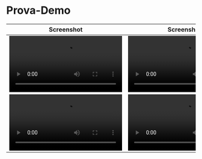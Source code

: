 # Prova-Demo


| Screenshot | Screenshot |
|:---------:|:---------:|
|<video src="https://github.com/aabaza97/Prova-Demo/blob/main/FullSizeRender-pt1.mov"></video> | <video src="https://github.com/aabaza97/Prova-Demo/blob/main/FullSizeRender-pt2.MOV"></video>|
|<video  src="https://github.com/aabaza97/Prova-Demo/blob/main/FullSizeRender-pt3.MOV"></video> | <video src="https://github.com/aabaza97/Prova-Demo/blob/main/FullSizeRender-pt4.MOV"></video>|
